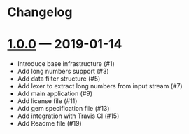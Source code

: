 # Changelog

# [1.0.0] — 2019-01-14

*   Introduce base infrastructure (#1)
*   Add long numbers support (#3)
*   Add data filter structure (#5)
*   Add lexer to extract long numbers from input stream (#7)
*   Add main application (#9)
*   Add license file (#11)
*   Add gem specification file (#13)
*   Add integration with Travis CI (#15)
*   Add Readme file (#19)

[1.0.0]: https://github.com/venomspawn/funbox-nmax-ruby/compare/0a71e271c46caa435216e47d455d5ed86bfa4888...1.0.0
